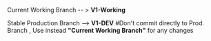Current Working Branch -- > **V1-Working**  

Stable Production Branch --> **V1-DEV**  #Don't commit directly to Prod. Branch , Use instead **"Current Working Branch"** for any changes
